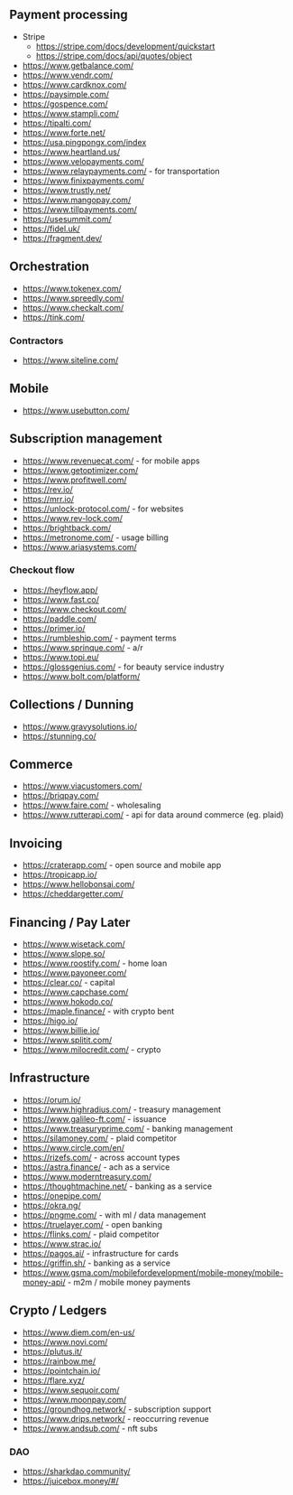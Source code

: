 
## Payment processing
* Stripe
    * https://stripe.com/docs/development/quickstart
    * https://stripe.com/docs/api/quotes/object
* https://www.getbalance.com/ 
* https://www.vendr.com/
* https://www.cardknox.com/
* https://paysimple.com/
* https://gospence.com/
* https://www.stampli.com/
* https://tipalti.com/
* https://www.forte.net/
* https://usa.pingpongx.com/index
* https://www.heartland.us/
* https://www.velopayments.com/
* https://www.relaypayments.com/ - for transportation
* https://www.finixpayments.com/
* https://www.trustly.net/
* https://www.mangopay.com/
* https://www.tillpayments.com/
* https://usesummit.com/
* https://fidel.uk/
* https://fragment.dev/

## Orchestration
* https://www.tokenex.com/
* https://www.spreedly.com/
* https://www.checkalt.com/
* https://tink.com/

### Contractors
* https://www.siteline.com/

## Mobile
* https://www.usebutton.com/

## Subscription management
* https://www.revenuecat.com/ - for mobile apps
* https://www.getoptimizer.com/
* https://www.profitwell.com/
* https://rev.io/
* https://mrr.io/
* https://unlock-protocol.com/ - for websites
* https://www.rev-lock.com/
* https://brightback.com/
* https://metronome.com/ - usage billing
* https://www.ariasystems.com/

### Checkout flow
* https://heyflow.app/
* https://www.fast.co/
* https://www.checkout.com/
* https://paddle.com/
* https://primer.io/
* https://rumbleship.com/ - payment terms
* https://www.sprinque.com/ - a/r
* https://www.topi.eu/
* https://glossgenius.com/ - for beauty service industry
* https://www.bolt.com/platform/

## Collections / Dunning
* https://www.gravysolutions.io/
* https://stunning.co/

## Commerce
* https://www.viacustomers.com/
* https://briqpay.com/
* https://www.faire.com/ - wholesaling
* https://www.rutterapi.com/ - api for data around commerce (eg. plaid)

## Invoicing
* https://craterapp.com/ - open source and mobile app
* https://tropicapp.io/
* https://www.hellobonsai.com/
* https://cheddargetter.com/

## Financing / Pay Later
* https://www.wisetack.com/
* https://www.slope.so/
* https://www.roostify.com/ - home loan
* https://www.payoneer.com/
* https://clear.co/ - capital
* https://www.capchase.com/
* https://www.hokodo.co/
* https://maple.finance/ - with crypto bent
* https://higo.io/
* https://www.billie.io/
* https://www.splitit.com/
* https://www.milocredit.com/ - crypto

## Infrastructure
* https://orum.io/
* https://www.highradius.com/ - treasury management
* https://www.galileo-ft.com/ - issuance
* https://www.treasuryprime.com/ - banking management
* https://silamoney.com/ - plaid competitor
* https://www.circle.com/en/
* https://rizefs.com/ - across account types
* https://astra.finance/ - ach as a service
* https://www.moderntreasury.com/
* https://thoughtmachine.net/ - banking as a service
* https://onepipe.com/
* https://okra.ng/
* https://pngme.com/ - with ml / data management
* https://truelayer.com/ - open banking
* https://flinks.com/ - plaid competitor
* https://www.strac.io/
* https://pagos.ai/ - infrastructure for cards
* https://griffin.sh/ - banking as a service
* https://www.gsma.com/mobilefordevelopment/mobile-money/mobile-money-api/ - m2m / mobile money payments

## Crypto / Ledgers
* https://www.diem.com/en-us/
* https://www.novi.com/
* https://plutus.it/
* https://rainbow.me/
* https://pointchain.io/ 
* https://flare.xyz/
* https://www.sequoir.com/
* https://www.moonpay.com/
* https://groundhog.network/ - subscription support
* https://www.drips.network/ - reoccurring revenue
* https://www.andsub.com/ - nft subs

### DAO
* https://sharkdao.community/
* https://juicebox.money/#/